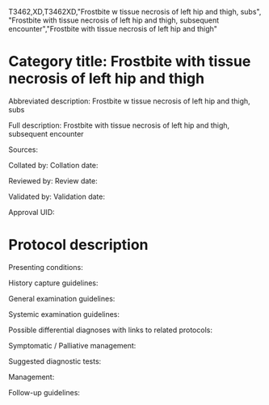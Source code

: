 T3462,XD,T3462XD,"Frostbite w tissue necrosis of left hip and thigh, subs", "Frostbite with tissue necrosis of left hip and thigh, subsequent encounter","Frostbite with tissue necrosis of left hip and thigh"
# Category title: Frostbite with tissue necrosis of left hip and thigh

Abbreviated description: Frostbite w tissue necrosis of left hip and thigh, subs

Full description: Frostbite with tissue necrosis of left hip and thigh, subsequent encounter

Sources:

Collated by:
Collation date:

Reviewed by:
Review date:

Validated by:
Validation date:

Approval UID:

# Protocol description

Presenting conditions:

History capture guidelines:

General examination guidelines:

Systemic examination guidelines:

Possible differential diagnoses with links to related protocols:

Symptomatic / Palliative management:

Suggested diagnostic tests:

Management:

Follow-up guidelines:

